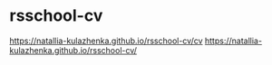# rsschool-cv
https://natallia-kulazhenka.github.io/rsschool-cv/cv
https://natallia-kulazhenka.github.io/rsschool-cv/